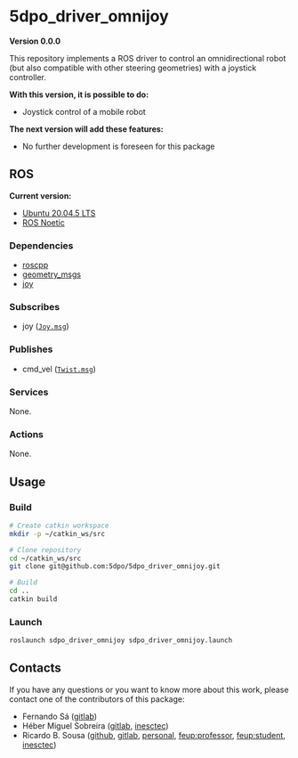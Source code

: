 # 5dpo_driver_omnijoy

**Version 0.0.0**

This repository implements a ROS driver to control an omnidirectional robot
(but also compatible with other steering geometries) with a joystick controller.

**With this version, it is possible to do:**

- Joystick control of a mobile robot

**The next version will add these features:**

- No further development is foreseen for this package

## ROS

**Current version:**

- [Ubuntu 20.04.5 LTS](https://releases.ubuntu.com/focal/)
- [ROS Noetic](https://wiki.ros.org/noetic)

### Dependencies

- [roscpp](https://wiki.ros.org/roscpp)
- [geometry_msgs](https://wiki.ros.org/geometry_msgs)
- [joy](https://wiki.ros.org/joy)

### Subscribes

- joy
([`Joy.msg`](https://docs.ros.org/en/melodic/api/sensor_msgs/html/msg/Joy.html))

### Publishes

- cmd_vel
  ([`Twist.msg`](https://docs.ros.org/en/noetic/api/geometry_msgs/html/msg/Twist.html))

### Services

None.

### Actions

None.

## Usage

### Build

```sh
# Create catkin workspace
mkdir -p ~/catkin_ws/src

# Clone repository
cd ~/catkin_ws/src
git clone git@github.com:5dpo/5dpo_driver_omnijoy.git

# Build
cd ..
catkin build
```

### Launch

```sh
roslaunch sdpo_driver_omnijoy sdpo_driver_omnijoy.launch
```

## Contacts

If you have any questions or you want to know more about this work, please
contact one of the contributors of this package:

- Fernando Sá ([gitlab](https://gitlab.inesctec.pt/fjms))
- Héber Miguel Sobreira ([gitlab](https://gitlab.inesctec.pt/heber.m.sobreira),
  [inesctec](mailto:heber.m.sobreira@inesctec.pt))
- Ricardo B. Sousa ([github](https://github.com/sousarbarb/),
  [gitlab](https://gitlab.com/sousarbarb/),
  [personal](mailto:sousa.ricardob@outlook.com),
  [feup:professor](mailto:rbs@fe.up.pt),
  [feup:student](mailto:up201503004@edu.fe.up.pt),
  [inesctec](mailto:ricardo.b.sousa@inesctec.pt))
